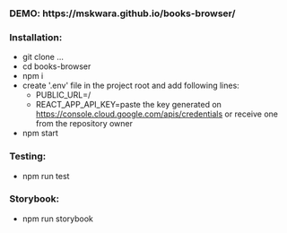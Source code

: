 <h3>DEMO: https://mskwara.github.io/books-browser/</h3>

<h3>Installation:</h3>

 - git clone ...
 - cd books-browser
 - npm i
 - create '.env' file in the project root and add following lines: 
   - PUBLIC_URL=/
   - REACT_APP_API_KEY=paste the key generated on https://console.cloud.google.com/apis/credentials or receive one from the repository owner
 - npm start


<h3>Testing:</h3>

 - npm run test


<h3>Storybook:</h3>

 - npm run storybook
